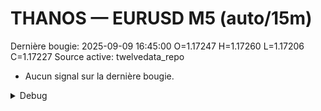# THANOS — EURUSD M5 (auto/15m)
Dernière bougie: 2025-09-09 16:45:00  O=1.17247  H=1.17260  L=1.17206  C=1.17227
Source active: twelvedata_repo

- Aucun signal sur la dernière bougie.

<details><summary>Debug</summary>

- TD_API_KEY manquant.

</details>